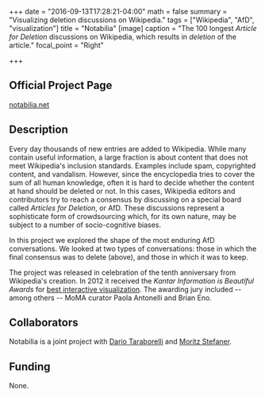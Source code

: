 +++
date = "2016-09-13T17:28:21-04:00"
math = false
summary = "Visualizing deletion discussions on Wikipedia."
tags = ["Wikipedia", "AfD", "visualization"]
title = "Notabilia"
[image]
  caption = "The 100 longest _Article for Deletion_ discussions on Wikipedia, which results in _deletion_ of the article."
  focal_point = "Right"

+++

## Official Project Page 

[notabilia.net <sup><i class="fas fa-external-link-alt"></i></sup>](//notabilia.net)

## Description

Every day thousands of new entries are added to Wikipedia. While many contain
useful information, a large fraction is about content that does not meet
Wikipedia's inclusion standards. Examples include spam, copyrighted content,
and vandalism. However, since the encyclopedia tries to cover the sum of all
human knowledge, often it is hard to decide whether the content at hand should
be deleted or not. In this cases, Wikipedia editors and contributors try to
reach a consensus by discussing on a special board called _Articles for
Deletion_, or AfD. These discussions represent a sophisticate form of
crowdsourcing which, for its own nature, may be subject to a number of
socio-cognitive biases.

In this project we explored the shape of the most enduring AfD conversations.
We looked at two types of conversations: those in which the final consensus was
to delete (above), and those in which it was to keep. 

The project was released in celebration of the tenth anniversary from
Wikipedia's creation. In 2012 it received the _Kantar Information is
Beautiful Awards_  for [best interactive
visualization](//www.informationisbeautifulawards.com/showcase/443-notabilia).
The awarding jury included -- among others -- MoMA curator Paola
Antonelli and Brian Eno.

## Collaborators 

Notabilia is a joint project with [Dario Taraborelli](//nitens.org/) and
[Moritz Stefaner](//truth-and-beauty.net/). 

## Funding
None.
